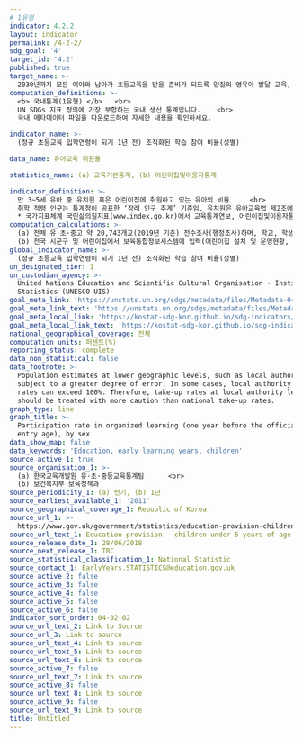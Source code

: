 ```yaml
---
# 1유형 
indicator: 4.2.2
layout: indicator
permalink: /4-2-2/
sdg_goal: '4'
target_id: '4.2'
published: true
target_name: >-
  2030년까지 모든 여아와 남아가 초등교육을 받을 준비가 되도록 양질의 영유아 발달 교육, 보육 및 취학 전 교육에 대한 접근을 보장
computation_definitions: >-
  <b> 국내통계(1유형) </b>   <br>
  UN SDGs 지표 정의에 가장 부합하는 국내 생산 통계입니다.    <br>
  국내 메타데이터 파일을 다운로드하여 자세한 내용을 확인하세요.

indicator_name: >-
  (정규 초등교육 입학연령이 되기 1년 전) 조직화된 학습 참여 비율(성별)

data_name: 유아교육 취원율

statistics_name: (a) 교육기본통계, (b) 어린이집및이용자통계

indicator_definition: >-
  만 3~5세 유아 중 유치원 혹은 어린이집에 취원하고 있는 유아의 비율     <br>
  취학 적령 인구는 통계청이 공표한 ‘장래 인구 추계’ 기준임. 유치원은 유아교육법 제2조에 의하여 만 3세부터 취학 전까지의 유아를 대상으로 교육, 보호하는 학교를 의미함
  * 국가지표체계 국민삶의질지표(www.index.go.kr)에서 교육통계연보, 어린이집및이용자통계를 토대로 유아교육 취원율을 계산하여 제공 중
computation_calculations: >-
  (a) 전체 유·초·중고 약 20,743개교(2019년 기준) 전수조사(행정조사)하며, 학교, 학생, 교원 등 교육 분야 기본 사항을 조사사회보장기본법 제32조에 따라 국가와 지자체 등의 제출기관이 작성한 승인 및 미승인 통계들을 분석하여 발간     <br>
  (b) 전국 시군구 및 어린이집에서 보육통합정보시스템에 입력(어린이집 설치 및 운영현황, 교직원 현황, 보육료지원 현황 등 보고)
global_indicator_name: >-
  (정규 초등교육 입학연령이 되기 1년 전) 조직화된 학습 참여 비율(성별)   
un_designated_tier: I
un_custodian_agency: >-
  United Nations Education and Scientific Cultural Organisation - Institute of
  Statistics (UNESCO-UIS)
goal_meta_link: 'https://unstats.un.org/sdgs/metadata/files/Metadata-04-02-02.pdf'
goal_meta_link_text: 'https://unstats.un.org/sdgs/metadata/files/Metadata-04-02-02.pdf'
goal_meta_local_link: 'https://kostat-sdg-kor.github.io/sdg-indicators/public/data/Metadata-04-02-02_KOR.pdf'
goal_meta_local_link_text: 'https://kostat-sdg-kor.github.io/sdg-indicators/public/data/Metadata-04-02-02_KOR.pdf'
national_geographical_coverage: 전체
computation_units: 퍼센트(%)
reporting_status: complete
data_non_statistical: false
data_footnote: >-
  Population estimates at lower geographic levels, such as local authority, are
  subject to a greater degree of error. In some cases, local authority take-up
  rates can exceed 100%. Therefore, take-up rates at local authority level
  should be treated with more caution than national take-up rates.
graph_type: line
graph_title: >-
  Participation rate in organized learning (one year before the official primary
  entry age), by sex
data_show_map: false
data_keywords: 'Education, early learning years, children'
source_active_1: true
source_organisation_1: >-
  (a) 한국교육개발원 유·초·중등교육통계팀      <br>
  (b) 보건복지부 보육정책과
source_periodicity_1: (a) 반기, (b) 1년
source_earliest_available_1: '2011'
source_geographical_coverage_1: Republic of Korea
source_url_1: >-
  https://www.gov.uk/government/statistics/education-provision-children-under-5-years-of-age-january-2018
source_url_text_1: Education provision - children under 5 years of age
source_release_date_1: 28/06/2018
source_next_release_1: TBC
source_statistical_classification_1: National Statistic
source_contact_1: EarlyYears.STATISTICS@education.gov.uk
source_active_2: false
source_active_3: false
source_active_4: false
source_active_5: false
source_active_6: false
indicator_sort_order: 04-02-02
source_url_text_2: Link to Source
source_url_3: Link to source
source_url_text_4: Link to source
source_url_text_5: Link to source
source_url_text_6: Link to source
source_active_7: false
source_url_text_7: Link to source
source_active_8: false
source_url_text_8: Link to source
source_active_9: false
source_url_text_9: Link to source
title: Untitled
---
```

